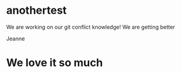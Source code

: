 # anothertest
We are working on our git conflict knowledge!
We are getting better

Jeanne

# We love it so much

